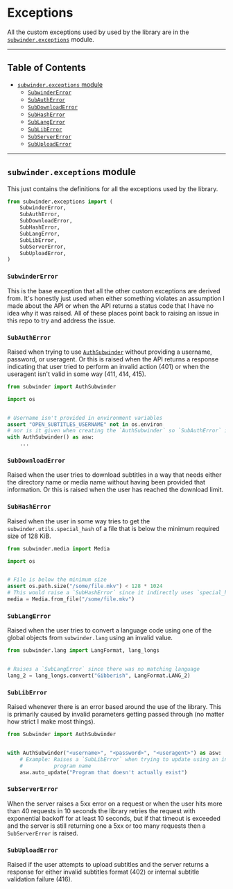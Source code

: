 # Exceptions

All the custom exceptions used by used by the library are in the [`subwinder.exceptions`](#subwinderexceptions-module) module.

---

## Table of Contents

* [`subwinder.exceptions` module](#subwinderexceptions-module)
    * [`SubwinderError`](#subwindererror)
    * [`SubAuthError`](#subautherror)
    * [`SubDownloadError`](#subdownloaderror)
    * [`SubHashError`](#subhasherror)
    * [`SubLangError`](#sublangerror)
    * [`SubLibError`](#subliberror)
    * [`SubServerError`](#subservererror)
    * [`SubUploadError`](#subuploaderror)

---

## `subwinder.exceptions` module

This just contains the definitions for all the exceptions used by the library.

```python
from subwinder.exceptions import (
    SubwinderError,
    SubAuthError,
    SubDownloadError,
    SubHashError,
    SubLangError,
    SubLibError,
    SubServerError,
    SubUploadError,
)
```

### `SubwinderError`

This is the base exception that all the other custom exceptions are derived from. It's honestly just used when either something violates an assumption I made about the API or when the API returns a status code that I have no idea why it was raised. All of these places point back to raising an issue in this repo to try and address the issue.

### `SubAuthError`

Raised when trying to use [`AuthSubwinder`](Authenticated-Endpoints.md#authsubwinder) without providing a username, password, or useragent. Or this is raised when the API returns a response indicating that user tried to perform an invalid action (401) or when the useragent isn't valid in some way (411, 414, 415).

```python
from subwinder import AuthSubwinder

import os


# Username isn't provided in environment variables
assert "OPEN_SUBTITLES_USERNAME" not in os.environ
# nor is it given when creating the `AuthSubwinder` so `SubAuthError` is raised
with AuthSubwinder() as asw:
    ...
```

### `SubDownloadError`

Raised when the user tries to download subtitles in a way that needs either the directory name or media name without having been provided that information. Or this is raised when the user has reached the download limit.

### `SubHashError`

Raised when the user in some way tries to get the `subwinder.utils.special_hash` of a file that is below the minimum required size of 128 KiB.

```python
from subwinder.media import Media

import os


# File is below the minimum size
assert os.path.size("/some/file.mkv") < 128 * 1024
# This would raise a `SubHashError` since it indirectly uses `special_hash`
media = Media.from_file("/some/file.mkv")
```

### `SubLangError`

Raised when the user tries to convert a language code using one of the global objects from `subwinder.lang` using an invalid value.

```python
from subwinder.lang import LangFormat, lang_longs


# Raises a `SubLangError` since there was no matching language
lang_2 = lang_longs.convert("Gibberish", LangFormat.LANG_2)
```

### `SubLibError`

Raised whenever there is an error based around the use of the library. This is primarily caused by invalid parameters getting passed through (no matter how strict I make most things).

```python
from Subwinder import AuthSubwinder


with AuthSubwinder("<username>", "<password>", "<useragent>") as asw:
    # Example: Raises a `SubLibError` when trying to update using an invalid
    #          program name
    asw.auto_update("Program that doesn't actually exist")
```

### `SubServerError`

When the server raises a 5xx error on a request or when the user hits more than 40 requests in 10 seconds the library retries the request with exponential backoff for at least 10 seconds, but if that timeout is exceeded and the server is still returning one a 5xx or too many requests then a `SubServerError` is raised.

### `SubUploadError`

Raised if the user attempts to upload subtitles and the server returns a response for either invalid subtitles format (402) or internal subtitle validation failure (416).
